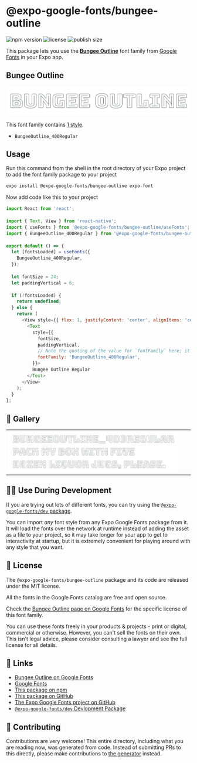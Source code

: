 # @expo-google-fonts/bungee-outline

![npm version](https://flat.badgen.net/npm/v/@expo-google-fonts/bungee-outline)
![license](https://flat.badgen.net/github/license/expo/google-fonts)
![publish size](https://flat.badgen.net/packagephobia/install/@expo-google-fonts/bungee-outline)

This package lets you use the [**Bungee Outline**](https://fonts.google.com/specimen/Bungee+Outline) font family from [Google Fonts](https://fonts.google.com/) in your Expo app.

## Bungee Outline

![Bungee Outline](./font-family.png)

This font family contains [1 style](#-gallery).

- `BungeeOutline_400Regular`

## Usage

Run this command from the shell in the root directory of your Expo project to add the font family package to your project
```sh
expo install @expo-google-fonts/bungee-outline expo-font
```

Now add code like this to your project
```js
import React from 'react';

import { Text, View } from 'react-native';
import { useFonts } from '@expo-google-fonts/bungee-outline/useFonts';
import { BungeeOutline_400Regular } from '@expo-google-fonts/bungee-outline/400Regular';

export default () => {
  let [fontsLoaded] = useFonts({
    BungeeOutline_400Regular,
  });

  let fontSize = 24;
  let paddingVertical = 6;

  if (!fontsLoaded) {
    return undefined;
  } else {
    return (
      <View style={{ flex: 1, justifyContent: 'center', alignItems: 'center' }}>
        <Text
          style={{
            fontSize,
            paddingVertical,
            // Note the quoting of the value for `fontFamily` here; it expects a string!
            fontFamily: 'BungeeOutline_400Regular',
          }}>
          Bungee Outline Regular
        </Text>
      </View>
    );
  }
};

```

## 🔡 Gallery


||||
|-|-|-|
|![BungeeOutline_400Regular](./BungeeOutline_400Regular.ttf.png)||||


## 👩‍💻 Use During Development

If you are trying out lots of different fonts, you can try using the [`@expo-google-fonts/dev` package](https://github.com/expo/google-fonts/tree/master/font-packages/dev#readme).

You can import *any* font style from any Expo Google Fonts package from it. It will load the fonts
over the network at runtime instead of adding the asset as a file to your project, so it may take longer
for your app to get to interactivity at startup, but it is extremely convenient
for playing around with any style that you want.

## 📖 License

The `@expo-google-fonts/bungee-outline` package and its code are released under the MIT license.

All the fonts in the Google Fonts catalog are free and open source.

Check the [Bungee Outline page on Google Fonts](https://fonts.google.com/specimen/Bungee+Outline) for the specific license of this font family.

You can use these fonts freely in your products & projects - print or digital, commercial or otherwise. However, you can't sell the fonts on their own. This isn't legal advice, please consider consulting a lawyer and see the full license for all details.

## 🔗 Links

- [Bungee Outline on Google Fonts](https://fonts.google.com/specimen/Bungee+Outline)
- [Google Fonts](https://fonts.google.com/)
- [This package on npm](https://www.npmjs.com/package/@expo-google-fonts/bungee-outline)
- [This package on GitHub](https://github.com/expo/google-fonts/tree/master/font-packages/bungee-outline)
- [The Expo Google Fonts project on GitHub](https://github.com/expo/google-fonts)
- [`@expo-google-fonts/dev` Devlopment Package](https://github.com/expo/google-fonts/tree/master/font-packages/dev)

## 🤝 Contributing

Contributions are very welcome! This entire directory, including what you are reading now, was generated from code. Instead of submitting PRs to this directly, please make contributions to [the generator](https://github.com/expo/google-fonts/tree/master/packages/generator) instead.
